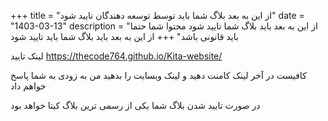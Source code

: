 +++
title = "از این به بعد بلاگ شما باید توسط توسعه دهندگان تایید شود"
date = "1403-03-13"
description = "از این به بعد باید بلاگ شما تایید شود محتوا شما حتما باید قانونی باشد"
+++
از این به بعد باید بلاگ شما باید تایید شود

لینک تایید https://thecode764.github.io/Kita-website/

کافیست در آخر لینک کامنت دهید و لینک وبسایت را بدهید من به زودی به شما پاسخ خواهم داد

در صورت تایید شدن بلاگ شما یکی از رسمی ترین بلاگ کیتا خواهد بود